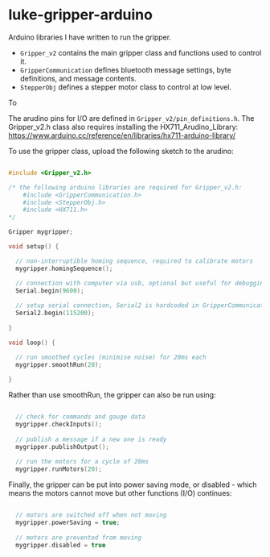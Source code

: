 # luke-gripper-arduino

Arduino libraries I have written to run the gripper.
* ```Gripper_v2``` contains the main gripper class and functions used to control it.
* ```GripperCommunication``` defines bluetooth message settings, byte definitions, and message contents.
* ```StepperObj``` defines a stepper motor class to control at low level.

To

The arudino pins for I/O are defined in ```Gripper_v2/pin_definitions.h```. The Gripper_v2.h class also requires installing the HX711_Arudino_Library: https://www.arduino.cc/reference/en/libraries/hx711-arduino-library/

To use the gripper class, upload the following sketch to the arudino:

```c++

#include <Gripper_v2.h>

/* the following arduino libraries are required for Gripper_v2.h:
    #include <GripperCommunication.h>
    #include <StepperObj.h>
    #include <HX711.h>
*/

Gripper mygripper;

void setup() {

  // non-interruptible homing sequence, required to calibrate motors
  mygripper.homingSequence();

  // connection with computer via usb, optional but useful for debugging
  Serial.begin(9600);
  
  // setup serial connection, Serial2 is hardcoded in GripperCommunication as a global
  Serial2.begin(115200);
  
}

void loop() {

  // run smoothed cycles (minimise noise) for 20ms each
  mygripper.smoothRun(20);
  
}
```
Rather than use smoothRun, the gripper can also be run using:

```c++

  // check for commands and gauge data
  mygripper.checkInputs();
  
  // publish a message if a new one is ready
  mygripper.publishOutput();
  
  // run the motors for a cycle of 20ms
  mygripper.runMotors(20);
```
Finally, the gripper can be put into power saving mode, or disabled - which means the motors cannot move but other functions (I/O) continues:

```c++

  // motors are switched off when not moving
  mygripper.powerSaving = true;
  
  // motors are prevented from moving
  mygripper.disabled = true
```

